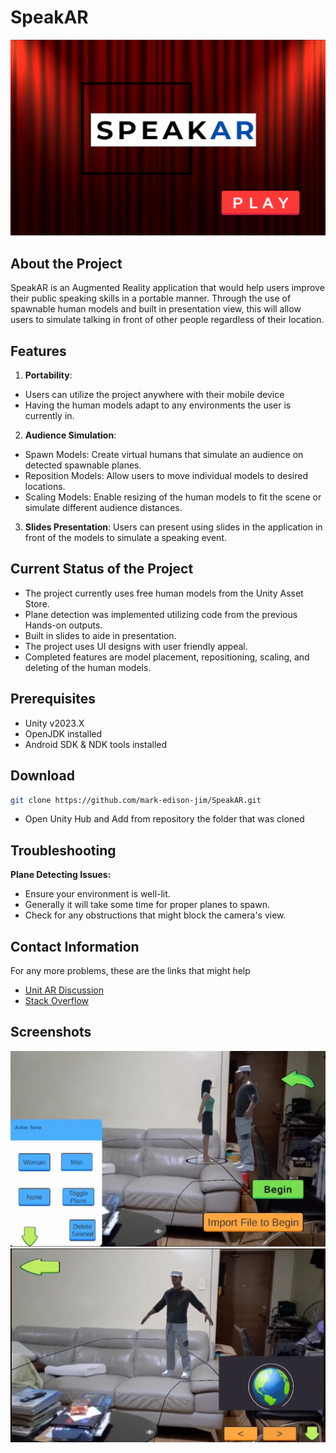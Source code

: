 # SpeakAR

![logo](/Assets/SpeakAR_logo.png)

## About the Project
SpeakAR is an Augmented Reality application that would help users improve their public speaking skills in a portable manner. Through the use of spawnable human models and built in presentation view, this will allow users to simulate talking in front of other people regardless of their location.

## Features
1. **Portability**: 
  - Users can utilize the project anywhere with their mobile device
  - Having the human models adapt to any environments the user is currently in.
2. **Audience Simulation**:
  - Spawn Models: Create virtual humans that simulate an audience on detected spawnable planes.
  - Reposition Models: Allow users to move individual models to desired locations.
  - Scaling Models: Enable resizing of the human models to fit the scene or simulate different audience distances. 
3. **Slides Presentation**:  Users can present using slides in the application in front of the models to simulate a speaking event.

## Current Status of the Project
- The project currently uses free human models from the Unity Asset Store.
- Plane detection was implemented utilizing code from the previous Hands-on outputs.
- Built in slides to aide in presentation.
- The project uses UI designs with user friendly appeal.
- Completed features are model placement, repositioning, scaling, and deleting of the human models.

## Prerequisites
- Unity v2023.X
- OpenJDK installed
- Android SDK & NDK tools installed

## Download
```bash
git clone https://github.com/mark-edison-jim/SpeakAR.git
```
- Open Unity Hub and Add from repository the folder that was cloned

## Troubleshooting
**Plane Detecting Issues:**
- Ensure your environment is well-lit.
- Generally it will take some time for proper planes to spawn.
- Check for any obstructions that might block the camera's view.

## Contact Information
For any more problems, these are the links that might help
 - [Unit AR Discussion](https://discussions.unity.com/t/augmented-reality/388590)
- [Stack Overflow](https://stackoverflow.com/)

## Screenshots
![pic](/Assets/SpeakAR_pic.png)
![pic2](/Assets/SpeakAR_pic2.png)